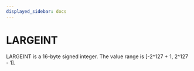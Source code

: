 ```yaml
---
displayed_sidebar: docs
---
```


# LARGEINT

LARGEINT is a 16-byte signed integer. The value range is [-2^127 + 1, 2^127 - 1].
